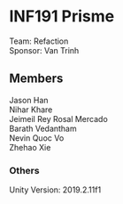 # INF191 Prisme

Team: Refaction\
Sponsor: Van Trinh

## Members

Jason Han\
Nihar Khare\
Jeimeil Rey Rosal Mercado\
Barath Vedantham\
Nevin Quoc Vo\
Zhehao Xie

### Others
Unity Version: 2019.2.11f1


